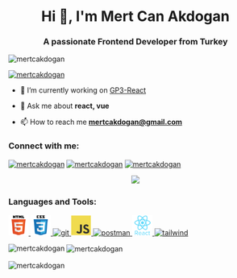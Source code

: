<h1 align="center">Hi 👋, I'm Mert Can Akdogan</h1>
<h3 align="center">A passionate Frontend Developer from Turkey</h3>

<p align="left"> <img src="https://komarev.com/ghpvc/?username=mertcakdogan&label=Profile%20views&color=0e75b6&style=flat" alt="mertcakdogan" /> </p>

<p align="left"> <a href="https://twitter.com/mertcakdogan" target="blank"><img src="https://img.shields.io/twitter/follow/mertcakdogan?logo=twitter&style=for-the-badge" alt="mertcakdogan" /></a> </p>

- 🔭 I’m currently working on [GP3-React](https://github.com/mertcakdogan/gpt3.github.io)

- 💬 Ask me about **react, vue**

- 📫 How to reach me **mertcakdogan@gmail.com**

<h3 align="left">Connect with me:</h3>
<p align="left">
<a href="https://twitter.com/mertcakdogan" target="blank"><img align="center" src="https://raw.githubusercontent.com/rahuldkjain/github-profile-readme-generator/master/src/images/icons/Social/twitter.svg" alt="mertcakdogan" height="30" width="40" /></a>
<a href="https://linkedin.com/in/mertcakdogan" target="blank"><img align="center" src="https://raw.githubusercontent.com/rahuldkjain/github-profile-readme-generator/master/src/images/icons/Social/linked-in-alt.svg" alt="mertcakdogan" height="30" width="40" /></a>
<a href="https://instagram.com/mertcakdogan" target="blank"><img align="center" src="https://raw.githubusercontent.com/rahuldkjain/github-profile-readme-generator/master/src/images/icons/Social/instagram.svg" alt="mertcakdogan" height="30" width="40" /></a>
</p>

<p align="center">
  <img src= "https://i.giphy.com/media/q217GUnfKAmJlFcjBX/giphy.webp">
</p>

<h3 align="left">Languages and Tools:</h3>
<p align="left"> <a href="https://www.w3.org/html/" target="_blank" rel="noreferrer"> <img src="https://raw.githubusercontent.com/devicons/devicon/master/icons/html5/html5-original-wordmark.svg" alt="html5" width="40" height="40"/> <a href="https://www.w3schools.com/css/" target="_blank" rel="noreferrer"> <img src="https://raw.githubusercontent.com/devicons/devicon/master/icons/css3/css3-original-wordmark.svg" alt="css3" width="40" height="40"/> </a>  <a href="https://git-scm.com/" target="_blank" rel="noreferrer"> <img src="https://www.vectorlogo.zone/logos/git-scm/git-scm-icon.svg" alt="git" width="40" height="40"/> </a> </a> <a href="https://developer.mozilla.org/en-US/docs/Web/JavaScript" target="_blank" rel="noreferrer"> <img src="https://raw.githubusercontent.com/devicons/devicon/master/icons/javascript/javascript-original.svg" alt="javascript" width="40" height="40"/> </a> <a href="https://postman.com" target="_blank" rel="noreferrer"> <img src="https://www.vectorlogo.zone/logos/getpostman/getpostman-icon.svg" alt="postman" width="40" height="40"/> </a> <a href="https://reactjs.org/" target="_blank" rel="noreferrer"> <img src="https://raw.githubusercontent.com/devicons/devicon/master/icons/react/react-original-wordmark.svg" alt="react" width="40" height="40"/> </a> <a href="https://tailwindcss.com/" target="_blank" rel="noreferrer"> <img src="https://www.vectorlogo.zone/logos/tailwindcss/tailwindcss-icon.svg" alt="tailwind" width="40" height="40"/> </a></p>

<p><img align="left" src="https://github-readme-stats.vercel.app/api/top-langs?username=mertcakdogan&show_icons=true&locale=en&layout=compact" alt="mertcakdogan" /></p>

<p>&nbsp;<img align="center" src="https://github-readme-stats.vercel.app/api?username=mertcakdogan&show_icons=true&locale=en" alt="mertcakdogan" /></p>

<p><img align="center" src="https://github-readme-streak-stats.herokuapp.com/?user=mertcakdogan&" alt="mertcakdogan" /></p>
